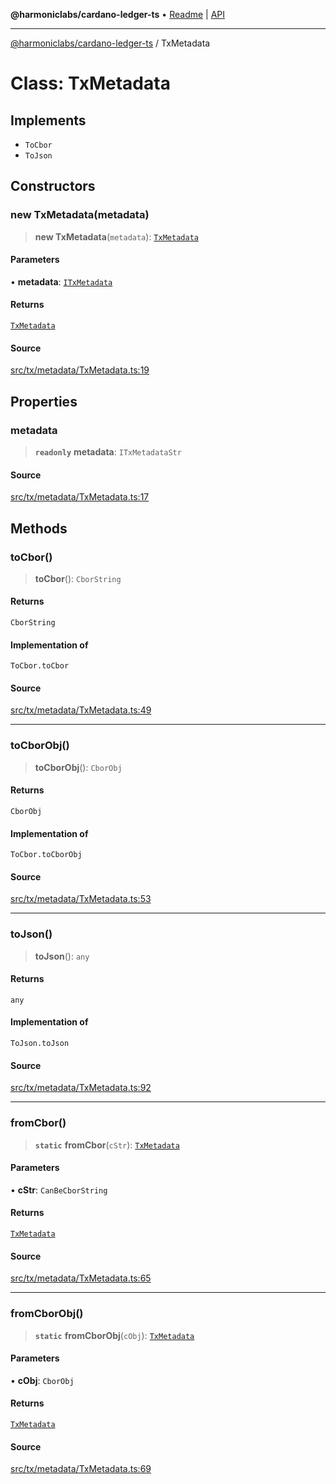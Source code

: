 **@harmoniclabs/cardano-ledger-ts** • [Readme](../Introduction) \| [API](../globals)

***

[@harmoniclabs/cardano-ledger-ts](../Introduction) / TxMetadata

# Class: TxMetadata

## Implements

- `ToCbor`
- `ToJson`

## Constructors

### new TxMetadata(metadata)

> **new TxMetadata**(`metadata`): [`TxMetadata`](TxMetadata)

#### Parameters

• **metadata**: [`ITxMetadata`](../type-aliases/ITxMetadata)

#### Returns

[`TxMetadata`](TxMetadata)

#### Source

[src/tx/metadata/TxMetadata.ts:19](https://github.com/HarmonicLabs/cardano-ledger-ts/blob/d1659b0/src/tx/metadata/TxMetadata.ts#L19)

## Properties

### metadata

> **`readonly`** **metadata**: `ITxMetadataStr`

#### Source

[src/tx/metadata/TxMetadata.ts:17](https://github.com/HarmonicLabs/cardano-ledger-ts/blob/d1659b0/src/tx/metadata/TxMetadata.ts#L17)

## Methods

### toCbor()

> **toCbor**(): `CborString`

#### Returns

`CborString`

#### Implementation of

`ToCbor.toCbor`

#### Source

[src/tx/metadata/TxMetadata.ts:49](https://github.com/HarmonicLabs/cardano-ledger-ts/blob/d1659b0/src/tx/metadata/TxMetadata.ts#L49)

***

### toCborObj()

> **toCborObj**(): `CborObj`

#### Returns

`CborObj`

#### Implementation of

`ToCbor.toCborObj`

#### Source

[src/tx/metadata/TxMetadata.ts:53](https://github.com/HarmonicLabs/cardano-ledger-ts/blob/d1659b0/src/tx/metadata/TxMetadata.ts#L53)

***

### toJson()

> **toJson**(): `any`

#### Returns

`any`

#### Implementation of

`ToJson.toJson`

#### Source

[src/tx/metadata/TxMetadata.ts:92](https://github.com/HarmonicLabs/cardano-ledger-ts/blob/d1659b0/src/tx/metadata/TxMetadata.ts#L92)

***

### fromCbor()

> **`static`** **fromCbor**(`cStr`): [`TxMetadata`](TxMetadata)

#### Parameters

• **cStr**: `CanBeCborString`

#### Returns

[`TxMetadata`](TxMetadata)

#### Source

[src/tx/metadata/TxMetadata.ts:65](https://github.com/HarmonicLabs/cardano-ledger-ts/blob/d1659b0/src/tx/metadata/TxMetadata.ts#L65)

***

### fromCborObj()

> **`static`** **fromCborObj**(`cObj`): [`TxMetadata`](TxMetadata)

#### Parameters

• **cObj**: `CborObj`

#### Returns

[`TxMetadata`](TxMetadata)

#### Source

[src/tx/metadata/TxMetadata.ts:69](https://github.com/HarmonicLabs/cardano-ledger-ts/blob/d1659b0/src/tx/metadata/TxMetadata.ts#L69)
